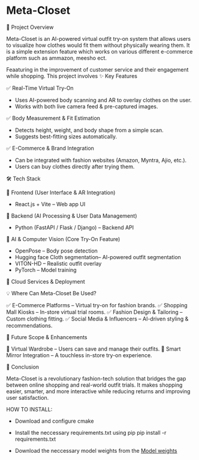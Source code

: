 # Meta-Closet

📌 Project Overview

Meta-Closet is an AI-powered virtual outfit try-on system that allows users to visualize how clothes would fit them without physically wearing them. It is a simple extension feature which works on various different e-commerce platform such as ammazon, meesho ect.

Feaaturing in the improvement of customer service and their engagement while shopping. This project involves 
✨ Key Features

✅ Real-Time Virtual Try-On

- Uses AI-powered body scanning and AR to overlay clothes on the user.
- Works with both live camera feed & pre-captured images.

✅ Body Measurement & Fit Estimation

- Detects height, weight, and body shape from a simple scan.
- Suggests best-fitting sizes automatically.

✅ E-Commerce & Brand Integration

- Can be integrated with fashion websites (Amazon, Myntra, Ajio, etc.).
- Users can buy clothes directly after trying them.

🛠️ Tech Stack

🔹 Frontend (User Interface & AR Integration)

- React.js + Vite – Web app UI

🔹 Backend (AI Processing & User Data Management)

- Python (FastAPI / Flask / Django) – Backend API

🔹 AI & Computer Vision (Core Try-On Feature)

- OpenPose – Body pose detection
- Hugging face Cloth segmentation– AI-powered outfit segmentation
- VITON-HD – Realistic outfit overlay
- PyTorch – Model training

🔹 Cloud Services & Deployment


💡 Where Can Meta-Closet Be Used?

✅ E-Commerce Platforms – Virtual try-on for fashion brands.
✅ Shopping Mall Kiosks – In-store virtual trial rooms.
✅ Fashion Design & Tailoring – Custom clothing fitting.
✅ Social Media & Influencers – AI-driven styling & recommendations.

🚀 Future Scope & Enhancements

🔹 Virtual Wardrobe – Users can save and manage their outfits.
🔹 Smart Mirror Integration – A touchless in-store try-on experience.

📢 Conclusion

Meta-Closet is a revolutionary fashion-tech solution that bridges the gap between online shopping and real-world outfit trials. It makes shopping easier, smarter, and more interactive while reducing returns and improving user satisfaction.

HOW TO INSTALL:
- Download and configure cmake
 
- Install the neccessary requirements.txt using pip
    pip install -r requirements.txt

- Download the neccessary model weights from the [Model weights](https://drive.google.com/drive/folders/1_5yBS_OYxzwWV90sSlMQQ7YX3LErOrVP?usp=drive_link)

